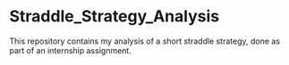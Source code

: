 # Straddle_Strategy_Analysis
This repository contains my analysis of a short straddle strategy, done as part of an internship assignment.
